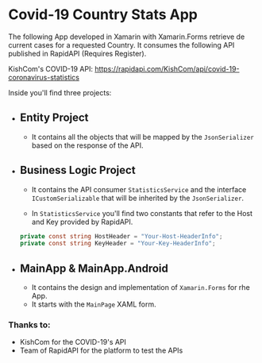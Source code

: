 # Covid-19 Country Stats App

The following App developed in Xamarin with Xamarin.Forms retrieve de current cases for a requested Country.
It consumes the following API published in RapidAPI (Requires Register).

KishCom's COVID-19 API: https://rapidapi.com/KishCom/api/covid-19-coronavirus-statistics

Inside you'll find three projects:
- ## Entity Project
  - It contains all the objects that will be mapped by the `JsonSerializer` based on the response of the API.

- ## Business Logic Project
  - It contains the API consumer `StatisticsService` and the interface `ICustomSerializable` that will be inherited by the `JsonSerializer`.
  
  - In `StatisticsService` you'll find two constants that refer to the Host and Key provided by RapidAPI. 
  ```C#
  private const string HostHeader = "Your-Host-HeaderInfo";
  private const string KeyHeader = "Your-Key-HeaderInfo";
  ```
  
- ## MainApp & MainApp.Android
  - It contains the design and implementation of `Xamarin.Forms` for rhe App.
  - It starts with the `MainPage` XAML form.
  
### Thanks to:
- KishCom for the COVID-19's API
- Team of RapidAPI for the platform to test the APIs
